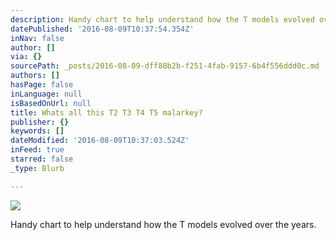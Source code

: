 ```yaml
---
description: Handy chart to help understand how the T models evolved over the years.
datePublished: '2016-08-09T10:37:54.354Z'
inNav: false
author: []
via: {}
sourcePath: _posts/2016-08-09-dff88b2b-f251-4fab-9157-6b4f556ddd0c.md
authors: []
hasPage: false
inLanguage: null
isBasedOnUrl: null
title: Whats all this T2 T3 T4 T5 malarkey?
publisher: {}
keywords: []
dateModified: '2016-08-09T10:37:03.524Z'
inFeed: true
starred: false
_type: Blurb

---
```

![](https://the-grid-user-content.s3-us-west-2.amazonaws.com/22da2ff3-e240-4e1b-ad4c-51c791c09843.jpg)

Handy chart to help understand how the T models evolved over the years.